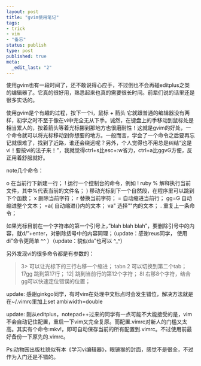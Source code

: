 ```yaml
---
layout: post
title: "gvim使用笔记"
tags: 
- trick
- vim
- "备忘"
status: publish
type: post
published: true
meta: 
  _edit_last: "2"
---
```


使用gvim也有一段时间了，还不敢说得心应手，不过倒也不会再碰editplus之类的编辑器了。它真的很好用，熟悉起来也真的需要很长时间。前辈们说的话里还是很多实话的。

使用gvim是个有趣的过程，按下一个i，鼠标 + 箭头 它就跟普通的编辑器没有两样，初学之时不至于像在vi中完全无从下手。诚然，在键盘上的手移动到鼠标处是相当累人的，按着箭头等着光标挪到那地方也很磨耐性！这就是gvim的好处，一个命令就可以将光标移动到你想要的地方。一般而言，学会了一个命令之后要再忘记就很难了，找到了近路，谁还会绕远呢？另外，个人觉得也不用总是纠结“这是vi！要按vi的法子来！”，我就觉得ctrl+s比esc+:w省力，ctrl+a比ggvG方便，反正用着舒服就好。

note几个命令：

o 在当前行下新建一行；
! 运行一个控制台的命令，例如 ! ruby % 解释执行当前文件，其中%代表当前的文件名；
) 移动光标到下一个自然段，在程序里可以跳到下个函数；
x 删除当前字符；
r 替换当前字符；
= 自动缩进当前行；
gg=G 自动缩进整个文本；
=a{ 自动缩进{}内的文本；
va" 选择""内的文本；
. 重复上一条命令；

如果光标目前在一个字符串的第一个引号上，”blah blah blah”，要删除引号中的内容，就d/”+enter，对删除括号中的内容同理；（update：感谢reus同学， 使用di”命令更简单 ^^ ）（update：貌似da"也可以 ^_^）

另外发现vi的很多命令都是有参数的：
>3> 可以让光标下的三行右移一个缩进；
tabn 2 可以切换到第二个tab；
17gg 跳到第17行；
12| 跳到当前行的第12个字符；
8l 右移8个字符，结合gg可以快速定位错误的位置；

update: 感谢ginkgo同学，有时vim在处理中文标点时会发生错位，解决方法就是在~/.vimrc里加上set ambiwidth=double

update: 刚从editplus，notepad++过来的同学有一点可能不大能接受的是，vim不会自动记住配置，重启一下vim又完全复原。而配置.vimrc对新人的门槛又太高。其实有个命令:mkv!，即可自动保存当前的所有配置到.vimrc。不过使用前最好备份一下原先的.vimrc。

Ps:动物园出版社貌似有本《学习vi编辑器》，眼镜猴的封面，感觉不是很全，不过作为入门还是不错的。
